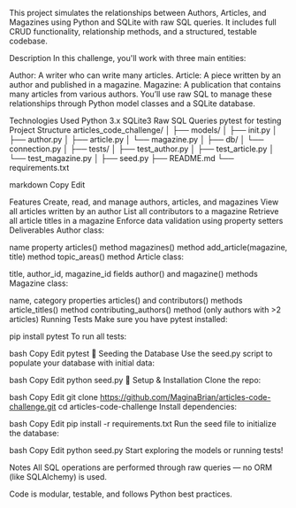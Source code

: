 This project simulates the relationships between Authors, Articles, and Magazines using Python and SQLite with raw SQL queries. It includes full CRUD functionality, relationship methods, and a structured, testable codebase.

Description
In this challenge, you'll work with three main entities:

Author: A writer who can write many articles.
Article: A piece written by an author and published in a magazine.
Magazine: A publication that contains many articles from various authors.
You’ll use raw SQL to manage these relationships through Python model classes and a SQLite database.

Technologies Used
Python 3.x
SQLite3
Raw SQL Queries
pytest for testing
Project Structure
articles_code_challenge/ │ ├── models/ │ ├── init.py │ ├── author.py │ ├── article.py │ └── magazine.py │ ├── db/ │ └── connection.py │ ├── tests/ │ ├── test_author.py │ ├── test_article.py │ └── test_magazine.py │ ├── seed.py ├── README.md └── requirements.txt

markdown Copy Edit

Features
Create, read, and manage authors, articles, and magazines
View all articles written by an author
List all contributors to a magazine
Retrieve all article titles in a magazine
Enforce data validation using property setters
Deliverables
Author class:

name property
articles() method
magazines() method
add_article(magazine, title) method
topic_areas() method
Article class:

title, author_id, magazine_id fields
author() and magazine() methods
Magazine class:

name, category properties
articles() and contributors() methods
article_titles() method
contributing_authors() method (only authors with >2 articles)
Running Tests
Make sure you have pytest installed:

pip install pytest
To run all tests:

bash
Copy
Edit
pytest
💾 Seeding the Database
Use the seed.py script to populate your database with initial data:

bash
Copy
Edit
python seed.py
🔧 Setup & Installation
Clone the repo:

bash
Copy
Edit
git clone https://github.com/MaginaBrian/articles-code-challenge.git
cd articles-code-challenge
Install dependencies:

bash
Copy
Edit
pip install -r requirements.txt
Run the seed file to initialize the database:

bash
Copy
Edit
python seed.py
Start exploring the models or running tests!

 Notes
All SQL operations are performed through raw queries — no ORM (like SQLAlchemy) is used.

Code is modular, testable, and follows Python best practices.
